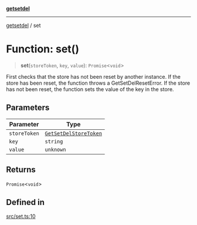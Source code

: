 [**getsetdel**](../README.md)

---

[getsetdel](../README.md) / set

# Function: set()

> **set**(`storeToken`, `key`, `value`): `Promise`\<`void`\>

First checks that the store has not been reset by another instance. If the
store has been reset, the function throws a GetSetDelResetError. If the store
has not been reset, the function sets the value of the key in the store.

## Parameters

| Parameter    | Type                                                          |
| ------------ | ------------------------------------------------------------- |
| `storeToken` | [`GetSetDelStoreToken`](../interfaces/GetSetDelStoreToken.md) |
| `key`        | `string`                                                      |
| `value`      | `unknown`                                                     |

## Returns

`Promise`\<`void`\>

## Defined in

[src/set.ts:10](https://github.com/ericvera/getsetdel/blob/main/src/set.ts#L10)
